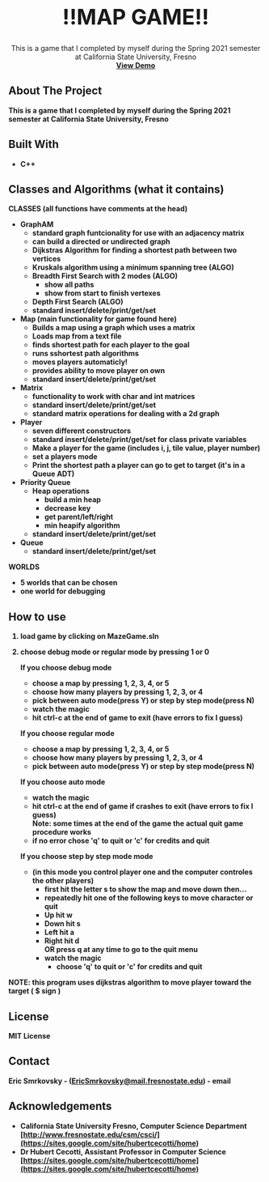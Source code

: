 <!-- PROJECT LOGO -->
<br />
<p align="center">
 
  </a>

  <h1 style="font-size:300%;" align="center" >!!MAP GAME!!</h1>

  <p align="center">
     This is a game that I completed by myself during the Spring 2021 semester 
     at California State University, Fresno
    <br />
    <a href="https://youtu.be/Q8T7BwmamM8"><strong>View Demo</a>
  </p>
</p>

<!-- ABOUT THE PROJECT -->
## About The Project
This is a game that I completed by myself during the Spring 2021 semester at California State University, Fresno

## Built With

* C++

<!-- Classes and Algorithms -->
## Classes and Algorithms (what it contains)

CLASSES (all functions have comments at the head)
  - GraphAM 
    * standard graph funtcionality for use with an adjacency matrix
    * can build a directed or undirected graph
    * Dijkstras Algorithm for finding a shortest path between two vertices
    * Kruskals algorithm using a minimum spanning tree (ALGO)
    * Breadth First Search with 2 modes (ALGO)
      - show all paths 
      - show from start to finish vertexes 
    * Depth First Search (ALGO)
    * standard insert/delete/print/get/set
  - Map (main functionality for game found here)
    * Builds a map using a graph which uses a matrix
    * Loads map from a text file
    * finds shortest path for each player to the goal
    * runs sshortest path algorithms
    * moves players automaticly!
    * provides ability to move player on own
    * standard insert/delete/print/get/set
  - Matrix
    * functionality to work with char and int matrices
    * standard insert/delete/print/get/set
    * standard matrix operations for dealing with a 2d graph
  - Player
    * seven different constructors
    * standard insert/delete/print/get/set for class private variables
    * Make a player for the game (includes i, j, tile value, player number)
    * set a players mode
    * Print the shortest path a player can go to get to target (it's in a Queue ADT)
  - Priority Queue
    * Heap operations
      - build a min heap
      - decrease key
      - get parent/left/right
      - min heapify algorithm
    * standard insert/delete/print/get/set
  - Queue
    * standard insert/delete/print/get/set

WORLDS
  - 5 worlds that can be chosen
  - one world for debugging

<!-- HOW TO USE MAP GAME -->
## How to use
1. load game by clicking on MazeGame.sln
2. choose debug mode or regular mode by pressing 1 or 0

	If you choose debug mode  
	- choose a map by pressing 1, 2, 3, 4, or 5  
	- choose how many players by pressing 1, 2, 3, or 4  
	- pick between auto mode(press Y) or step by step mode(press N)  
	- watch the magic  
	- hit ctrl-c at the end of game to exit (have errors to fix I guess)  
	
	If you choose regular mode  
	- choose a map by pressing 1, 2, 3, 4, or 5  
	- choose how many players by pressing 1, 2, 3, or 4  
	- pick between auto mode(press Y) or step by step mode(press N)  
	
	If you choose auto mode  
	- watch the magic  
	- hit ctrl-c at the end of game if crashes to exit (have errors to fix I guess)  
	Note: some times at the end of the game the actual quit game procedure works  
	- if no error chose 'q' to quit or 'c' for credits and quit  
	
	
	If you choose step by step mode mode  
	- (in this mode you control player one and the computer controles the other players)  
		- first hit the letter s to show the map and move down then...  
		- repeatedly hit one of the following keys to move character or quit  
		- Up hit w  
		- Down hit s  
		- Left hit a  
		- Right hit d   
		OR press q at any time to go to the quit menu  
		- watch the magic  
			- choose 'q' to quit or 'c' for credits and quit  


NOTE: this program uses dijkstras algorithm to move player toward the target ( $ sign )  

<!-- LICENSE -->
## License
MIT License

<!-- CONTACT -->
## Contact

Eric Smrkovsky - (EricSmrkovsky@mail.fresnostate.edu) - email
<!-- ACKNOWLEDGEMENTS -->
## Acknowledgements

* California State University Fresno, Computer Science Department [http://www.fresnostate.edu/csm/csci/](https://sites.google.com/site/hubertcecotti/home)
* Dr Hubert Cecotti, Assistant Professor in Computer Science [https://sites.google.com/site/hubertcecotti/home](https://sites.google.com/site/hubertcecotti/home)
<!-- * []() -->

<!-- MARKDOWN LINKS & IMAGES -->
<!-- https://www.markdownguide.org/basic-syntax/#reference-style-links -->
[contributors-shield]: https://img.shields.io/github/contributors/EricSmrk/repo.svg?style=for-the-badge
[contributors-url]: https://github.com/NavSanya/AsthmaTravels/graphs/contributors
[forks-shield]: https://img.shields.io/github/forks/github_username/repo.svg?style=for-the-badge
[forks-url]: https://github.com/github_username/repo/network/members
[stars-shield]: https://img.shields.io/github/stars/github_username/repo.svg?style=for-the-badge
[stars-url]: https://github.com/github_username/repo/stargazers
[issues-shield]: https://img.shields.io/github/issues/github_username/repo.svg?style=for-the-badge
[issues-url]: https://github.com/github_username/repo/issues
[license-shield]: https://img.shields.io/github/license/github_username/repo.svg?style=for-the-badge
[license-url]: https://github.com/github_username/repo/blob/master/LICENSE.txt
[linkedin-shield]: https://img.shields.io/badge/-LinkedIn-black.svg?style=for-the-badge&logo=linkedin&colorB=555
[linkedin-url]: https://linkedin.com/in/github_username
